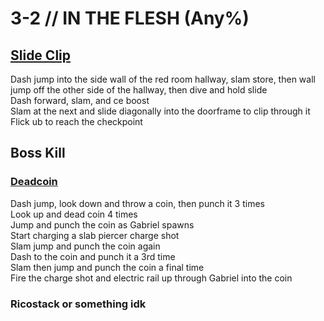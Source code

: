 # 3-2 // IN THE FLESH (Any%)


## [Slide Clip](https://youtu.be/34pancli8jU)
Dash jump into the side wall of the red room hallway, slam store, then wall jump off the other side of the hallway, then dive and hold slide <br/>
Dash forward, slam, and ce boost <br/>
Slam at the next and slide diagonally into the doorframe to clip through it <br/>
Flick ub to reach the checkpoint<br/>


## Boss Kill

### [Deadcoin](https://youtu.be/MSDlRIudFZ8)
Dash jump, look down and throw a coin, then punch it 3 times <br/>
Look up and dead coin 4 times <br/>
Jump and punch the coin as Gabriel spawns <br/>
Start charging a slab piercer charge shot <br/>
Slam jump and punch the coin again <br/>
Dash to the coin and punch it a 3rd time <br/>
Slam then jump and punch the coin a final time <br/>
Fire the charge shot and electric rail up through Gabriel into the coin <br/>

### Ricostack or something idk
